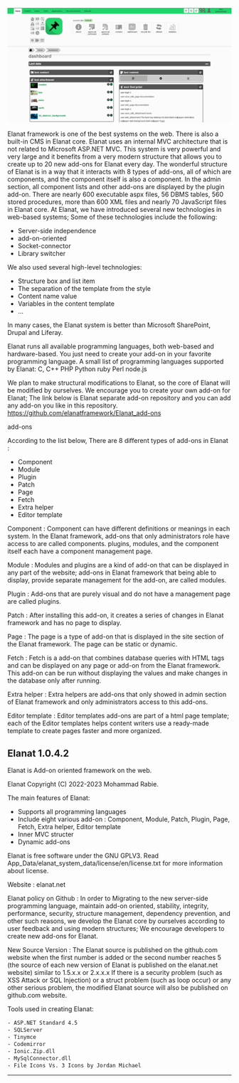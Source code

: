 ![My Banner](elanat_admin_view_section.png)

Elanat framework is one of the best systems on the web. There is also a built-in CMS in Elanat core. Elanat uses an internal MVC architecture that is not related to Microsoft ASP.NET MVC.
This system is very powerful and very large and it benefits from a very modern structure that allows you to create up to 20 new add-ons for Elanat every day.
The wonderful structure of Elanat is in a way that it interacts with 8 types of add-ons, all of which are components, and the component itself is also a component. In the admin section, all component lists and other add-ons are displayed by the plugin add-on.
There are nearly 600 executable aspx files, 56 DBMS tables, 560 stored procedures, more than 600 XML files and nearly 70 JavaScript files in Elanat core.
At Elanat, we have introduced several new technologies in web-based systems; Some of these technologies include the following:

 - Server-side independence
 - add-on-oriented
 - Socket-connector
 - Library switcher

We also used several high-level technologies:

 - Structure box and list item
 - The separation of the template from the style
 - Content name value
 - Variables in the content template
 - ...

In many cases, the Elanat system is better than Microsoft SharePoint, Drupal and Liferay.

Elanat runs all available programming languages, both web-based and hardware-based. You just need to create your add-on in your favorite programming language. A small list of programming languages supported by Elanat:
C, C++
PHP
Python
ruby
Perl
node.js

We plan to make structural modifications to Elanat, so the core of Elanat will be modified by ourselves. We encourage you to create your own add-on for Elanat; The link below is Elanat separate add-on repository and you can add any add-on you like in this repository.
https://github.com/elanatframework/Elanat_add-ons

add-ons

According to the list below, There are 8 different types of add-ons in Elanat :

 - Component
 - Module
 - Plugin
 - Patch
 - Page
 - Fetch
 - Extra helper
 - Editor template

Component : Component can have different definitions or meanings in each system. In the Elanat framework, add-ons that only administrators role have access to are called components. plugins, modules, and the component itself each have a component management page.

Module : Modules and plugins are a kind of add-on that can be displayed in any part of the website; add-ons in Elanat framework that being able to display, provide separate management for the add-on, are called modules.

Plugin : Add-ons that are purely visual and do not have a management page are called plugins.

Patch : After installing this add-on, it creates a series of changes in Elanat framework and has no page to display.

Page : The page is a type of add-on that is displayed in the site section of the Elanat framework. The page can be static or dynamic.

Fetch : Fetch is a add-on that combines database queries with HTML tags and can be displayed on any page or add-on from the Elanat framework. This add-on can be run without displaying the values and make changes in the database only after running.

Extra helper : Extra helpers are add-ons that only showed in admin section of Elanat framework and only administrators access to this add-ons.

Editor template : Editor templates add-ons are part of a html page template; each of the Editor templates helps content writers use a ready-made template to create pages faster and more organized. 



Elanat 1.0.4.2
--------------

Elanat is Add-on oriented framework on the web.

Elanat Copyright (C) 2022-2023 Mohammad Rabie.

The main features of Elanat: 

  - Supports all programming languages
  - Include eight various add-on :
     Component, Module, Patch, Plugin, Page, Fetch, Extra helper, Editor template
  - Inner MVC structer
  - Dynamic add-ons

Elanat is free software under the GNU GPLV3.
Read App_Data/elanat_system_data/license/en/license.txt for more information about license.

Website :
  elanat.net

Elanat policy on Github :
	In order to Migrating to the new server-side programming language, maintain add-on oriented, stability, integrity, performance, security, structure management, dependency prevention, and other such reasons, we develop the Elanat core by ourselves according to user feedback and using modern structures; We encourage developers to create new add-ons for Elanat.

New Source Version :
	The Elanat source is published on the github.com website when the first number is added or the second number reaches 5 (the source of each new version of Elanat is published on the elanat.net website) similar to 1.5.x.x or 2.x.x.x
	If there is a security problem (such as XSS Attack or SQL Injection) or a struct problem (such as loop occur) or any other serious problem, the modified Elanat source will also be published on github.com website.

Tools used in creating Elanat:

	- ASP.NET Standard 4.5
	- SQLServer
	- Tinymce
	- Codemirror
	- Ionic.Zip.dll
	- MySqlConnector.dll
	- File Icons Vs. 3 Icons by Jordan Michael

--------------

